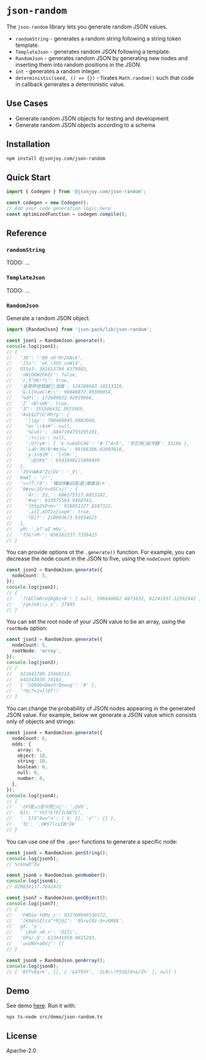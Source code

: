 # `json-random`

The `json-random` library lets you generate random JSON values.

- `randomString` - generates a random string following a string token template.
- `TemplateJson` - generates random JSON following a template.
- `RandomJson` - generates random JSON by generating new nodes and inserting them into random positions in the JSON.
- `int` - generates a random integer.
- `deterministic(seed, () => {})` - fixates `Math.random()` such that code in callback generates a deterministic value.


## Use Cases

- Generate random JSON objects for testing and development
- Generate random JSON objects according to a schema


## Installation

```bash
npm install @jsonjoy.com/json-random
```


## Quick Start

```typescript
import { Codegen } from '@jsonjoy.com/json-random';

const codegen = new Codegen();
// Add your code generation logic here
const optimizedFunction = codegen.compile();
```


## Reference

### `randomString`

TODO: ...


### `TemplateJson`

TODO: ...

### `RandomJson`

Generate a random JSON object.

```ts
import {RandomJson} from 'json-pack/lib/json-random';

const json1 = RandomJson.generate();
console.log(json1);
// {
//   '38': "'@9_nO'Mr2kNsk",
//   ']Io': 'ek_(3hS_voW|4',
//   O55y3: 381613794.8379983,
//   'nWiO8W2hkQ(': false,
//   'r,5^0K!?c': true,
//   '믊㶋搀焟㰏䶨⃷쎨躡': 124288683.18213326,
//   'G;l{VueC(#\\': 90848872.89389054,
//   '%dP|': 172689822.92919666,
//   'Z``<B(sHK': true,
//   '扩': 355506432.3973469,
//   '#a$$2T(G"Mh*g': {
//     ']|qy': 708400045.4802666,
//     "ec'\\#a#": null,
//     '%Cv8)': -8847104755395191,
//     ':+\\is': null,
//     ';U?ry#': { 'k-%=kGFC4G': "#'l^A+5", '쥇芯徇艇꽉䡸': 33104 },
//     'LaD:3H)B!#mjG=': 99166386.63603616,
//     'y:1n$1M': '|+5#-',
//     `'u@3K$"`: 6543898221898499
//   },
//   '35%%WK4"Zz/DV': '_9|',
//   KmAT_: '/!',
//   '>>?7.(0': '鿞虠制�紉蓊澡඾嘍皽퀌࠻ꏙ۽',
//   '9#zw;1Grn=95Csj|': {
//     '4r::`32,': 606175517.8053282,
//     '#vp': 833875564.9460341,
//     ']bSg2%Pnh>': 916851127.8107322,
//     ',a}I,XOTJo}sxp6': true,
//     '?D[f': 218903673.91954625
//   },
//   yM: ',b7`wZ m9u',
//   'f3G!vM-': 856162337.7339423
// }
```

You can provide options ot the `.generate()` function. For example,
you can decrease the node count in the JSON to five, using the `nodeCount`
option:

```ts
const json2 = RandomJson.generate({
  nodeCount: 5,
});
console.log(json2);
// {
//   '?)DClmRrUZAg8z>8': [ null, 596640662.4073832, 82241937.12592442 ],
//   '}geJx8\\u_s': 27895
// }
```

You can set the root node of your JSON value to be an array, using
the `rootNode` option:

```ts
const json3 = RandomJson.generate({
  nodeCount: 5,
  rootNode: 'array',
});
console.log(json3);
// [
//   421841709.15660113,
//   641343038.74181,
//   { 'SQ6QQ<Dmvh!Qowug': '8' },
//   '*Qc7=J=}|@f!!'
// ]
```

You can change the probability of JSON nodes appearing in the generated
JSON value. For example, below we generate a JSON value which consists
only of objects and strings:

```ts
const json4 = RandomJson.generate({
  nodeCount: 6,
  odds: {
    array: 0,
    object: 10,
    string: 10,
    boolean: 0,
    null: 0,
    number: 0,
  },
});
console.log(json4);
// {
//   'ꢗᑨ䣥ꩇ쫃죄苑𥳐ဂ⑏': ';@Vb',
//   B1s: "'Yk5!E?8[ILNETL",
//   '_`17X^8wu^n': { X: {}, 'x"': {} },
//   '忶': ',Q#$7lcuIBrIW'
// }
```

You can use one of the `.gen*` functions to generate a specific node:

```ts
const json5 = RandomJson.genString();
console.log(json5);
// %r&VwD^Zw

const json6 = RandomJson.genNumber();
console.log(json6);
// 820038137.7642472

const json7 = RandomJson.genObject();
console.log(json7);
// {
//   'F#D2o-YUMz_c': 932708949530172,
//   '(K0&%lE[ta"*R}@J': '05rw{Rz-9+z0R8$',
//   gX: 'y',
//   '`c8wh_=0.>': 'Q{Zi',
//   'GPo/.@': 623441950.4015203,
//   'uvUNV+a0Vj': []
// }

const json8 = RandomJson.genArray();
console.log(json8);
// [ 'BYTvAq+k', [], [ '&XT93Y', '{LN\\!P5SQ}0>&rZ%' ], null ]
```


## Demo

See demo [here](src/__demos__/json-random.ts). Run it with:

```
npx ts-node src/demo/json-random.ts
```


## License

Apache-2.0
